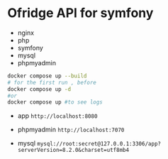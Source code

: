 # Ofridge API for symfony

- nginx
- php
- symfony
- mysql
- phpmyadmin

```bash
docker compose up --build
# for the first run , before
docker compose up -d
#or
docker compose up #to see logs
```

- app
`http://localhost:8080`

- phpmyadmin
`http://localhost:7070`

- mysql
`mysql://root:secret@127.0.0.1:3306/app?serverVersion=8.2.0&charset=utf8mb4`